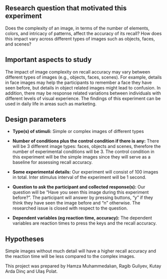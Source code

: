 ## Research question that motivated this experiment

Does the complexity of an image, in terms of the number of elements, colors, and intricacy of patterns,
affect the accuracy of its recall? How does this impact vary across different types of images such as objects,
faces, and scenes?

## Important aspects to study

The impact of image complexity on recall accuracy may vary between different types of images (e.g.,
objects, faces, scenes). For example, details in face images may help the participants to remember a face
they have seen before, but details in object related images might lead to confusion. In addition, there may
be response related variations between individuals with different levels of visual experience. The findings
of this experiment can be used in daily life in areas such as marketing.

## Design parameters

* **Type(s) of stimuli:** Simple or complex images of different types

* **Number of conditions plus the control condition if there is any:** There will be 3 different image
types: faces, objects and scenes, therefore the number of experimental conditions will be 3. The
control condition in this experiment will be the simple images since they will serve as a baseline for
assessing recall accuracy.


* **Some experimental details:** Our experiment will consist of 100 images in total. Inter stimulus interval of the experiment will
be 1 second.


* **Question to ask the participant and collected response(s):** Our question will be “Have you seen this image
during this experiment before?”. The participant will answer by pressing buttons, “y” if they think
they have seen the image before and “n” otherwise. The researched issue is closed with respect to
the question.

* **Dependent variables (eg reaction time, accuracy):** The dependent variables are reaction times to
press the keys and the recall accuracy.

## Hypotheses
Simple images without much detail will have a higher recall accuracy and the reaction time will be less
compared to the complex images.

This project was prepared by Hamza Muhammedalıan, Ragib Guliyev, Kutay Arda Dinç and Ulaş Polat.
